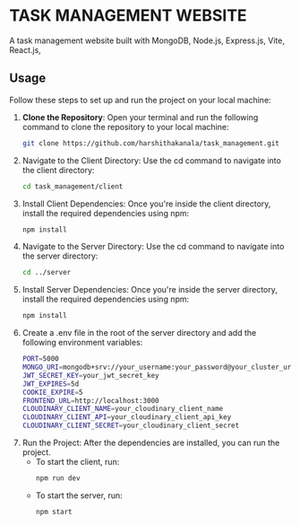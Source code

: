 # TASK MANAGEMENT WEBSITE

A task management website built with MongoDB, Node.js, Express.js, Vite, React.js,   

## Usage

Follow these steps to set up and run the project on your local machine:

1. **Clone the Repository**: Open your terminal and run the following command to clone the repository to your local machine:
   ```bash
   git clone https://github.com/harshithakanala/task_management.git

2. Navigate to the Client Directory: Use the cd command to navigate into the client directory:
   ```bash
   cd task_management/client
   
3. Install Client Dependencies: Once you're inside the client directory, install the required dependencies using npm:
   ```bash
   npm install

4. Navigate to the Server Directory: Use the cd command to navigate into the server directory:
   ```bash
   cd ../server

5. Install Server Dependencies: Once you're inside the server directory, install the required dependencies using npm:
   ```bash
   npm install

6. Create a .env file in the root of the server directory and add the following environment variables:
   ```bash
   PORT=5000
   MONGO_URI=mongodb+srv://your_username:your_password@your_cluster_url/your_database_name?retryWrites=true&w=majority
   JWT_SECRET_KEY=your_jwt_secret_key
   JWT_EXPIRES=5d
   COOKIE_EXPIRE=5
   FRONTEND_URL=http://localhost:3000
   CLOUDINARY_CLIENT_NAME=your_cloudinary_client_name
   CLOUDINARY_CLIENT_API=your_cloudinary_client_api_key
   CLOUDINARY_CLIENT_SECRET=your_cloudinary_client_secret

   
7. Run the Project: After the dependencies are installed, you can run the project.
    - To start the client, run:
        ```bash
        npm run dev
     - To start the server, run:
        ```bash
        npm start
